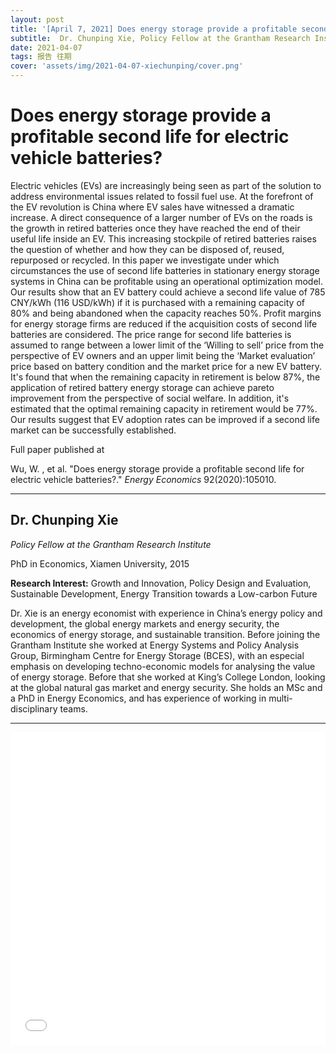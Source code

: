```yaml
---
layout: post
title: '[April 7, 2021] Does energy storage provide a profitable second life for electric vehicle batteries?'
subtitle:  Dr. Chunping Xie, Policy Fellow at the Grantham Research Institute 
date: 2021-04-07
tags: 报告 往期
cover: 'assets/img/2021-04-07-xiechunping/cover.png'
---
```


# Does energy storage provide a profitable second life for electric vehicle batteries?

Electric vehicles (EVs) are increasingly being seen as part of the solution to address environmental issues related to fossil fuel use. At the forefront of the EV revolution is China where EV sales have witnessed a dramatic increase. A direct consequence of a larger number of EVs on the roads is the growth in retired batteries once they have reached the end of their useful life inside an EV. This increasing stockpile of retired batteries raises the question of whether and how they can be disposed of, reused, repurposed or recycled. In this paper we investigate under which circumstances the use of second life batteries in stationary energy storage systems in China can be profitable using an operational optimization model. Our results show that an EV battery could achieve a second life value of 785 CNY/kWh (116 USD/kWh) if it is purchased with a remaining capacity of 80% and being abandoned when the capacity reaches 50%. Profit margins for energy storage firms are reduced if the acquisition costs of second life batteries are considered. The price range for second life batteries is assumed to range between a lower limit of the ‘Willing to sell’ price from the perspective of EV owners and an upper limit being the ‘Market evaluation’ price based on battery condition and the market price for a new EV battery. It's found that when the remaining capacity in retirement is below 87%, the application of retired battery energy storage can achieve pareto improvement from the perspective of social welfare. In addition, it's estimated that the optimal remaining capacity in retirement would be 77%. Our results suggest that EV adoption rates can be improved if a second life market can be successfully established.

Full paper published at 

Wu, W. , et al. "Does energy storage provide a profitable second life for electric vehicle batteries?." *Energy Economics* 92(2020):105010.

----------

## Dr. Chunping Xie 

*Policy Fellow at the Grantham Research Institute*

PhD in Economics, Xiamen University, 2015

**Research Interest:** Growth and Innovation, Policy Design and Evaluation, Sustainable Development, Energy Transition towards a Low-carbon Future

Dr. Xie is an energy economist with experience in China’s energy policy and development, the global energy markets and energy security, the economics of energy storage, and sustainable transition. Before joining the Grantham Institute she worked at Energy Systems and Policy Analysis Group, Birmingham Centre for Energy Storage (BCES), with an especial emphasis on developing techno-economic models for analysing the value of energy storage. Before that she worked at King’s College London, looking at the global natural gas market and energy security. She holds an MSc and a PhD in Energy Economics, and has experience of working in multi-disciplinary teams.

-----------

<iframe style="width: 100%;height: 500px;" src="//player.bilibili.com/player.html?aid=972458543&bvid=BV1Yp4y187rb&cid=321354731&page=1" scrolling="no" border="0" frameborder="no" framespacing="0" allowfullscreen="true"> </iframe>